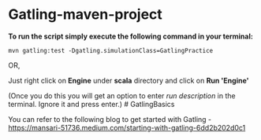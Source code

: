 Gatling-maven-project
=====================

**To run the script simply execute the following command in your terminal:**

```
mvn gatling:test -Dgatling.simulationClass=GatlingPractice
```

OR, 

Just right click on **Engine** under **scala** directory and click on **Run 'Engine'**

(Once you do this you will get an option to enter _run description_ in the terminal. Ignore it and press enter.) # GatlingBasics

You can refer to the following blog to get started with Gatling - https://mansari-51736.medium.com/starting-with-gatling-6dd2b202d0c1
